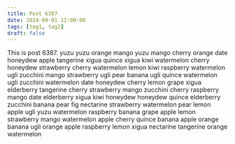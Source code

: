 ```yaml
---
title: Post 6387
date: 2024-09-01 12:00:00
tags: [tag1, tag2]
draft: false
---
```

This is post 6387.
yuzu
yuzu
orange
mango
yuzu
mango
cherry
orange
date
honeydew
apple
tangerine
xigua
quince
xigua
kiwi
watermelon
cherry
honeydew
strawberry
cherry
watermelon
lemon
kiwi
raspberry
watermelon
ugli
zucchini
mango
strawberry
ugli
pear
banana
ugli
quince
watermelon
ugli
zucchini
watermelon
date
honeydew
cherry
lemon
grape
xigua
elderberry
tangerine
cherry
strawberry
mango
zucchini
cherry
raspberry
mango
date
elderberry
xigua
kiwi
honeydew
honeydew
quince
elderberry
zucchini
banana
pear
fig
nectarine
strawberry
watermelon
pear
lemon
apple
ugli
yuzu
watermelon
raspberry
banana
grape
apple
lemon
strawberry
mango
watermelon
apple
cherry
quince
banana
apple
orange
banana
ugli
orange
apple
raspberry
lemon
xigua
nectarine
tangerine
orange
watermelon
